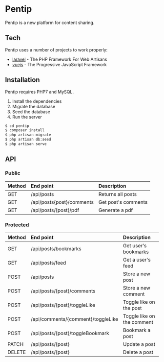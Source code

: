 # Pentip

Pentip is a new platform for content sharing.

## Tech

Pentip uses a number of projects to work properly:

* [laravel] - The PHP Framework For Web Artisans  
* [vuejs] - The Progressive JavaScript Framework

## Installation

Pentip requires PHP7 and MySQL.

1) Install the dependencies
2) Migrate the database
3) Seed the database
4) Run the server

```sh
$ cd pentip
$ composer install
$ php artisan migrate
$ php artisan db:seed
$ php artisan serve
```

## API

### Public
| Method | End point    | Description
|--------|:-------------|:------------
| GET    | /api/posts    | Returns all posts
| GET    | /api/posts{post}/comments | Get post's comments
| GET    | /api/posts/{post}/pdf | Generate a pdf

### Protected
| Method | End point    | Description
|--------|:-------------|:------------
| GET    | /api/posts/bookmarks | Get user's bookmarks
| GET    | /api/posts/feed | Get a user's feed
| POST   | /api/posts | Store a new post
| POST   | /api/posts/{post}/comments | Store a new comment
| POST   | /api/posts/{post}/toggleLike | Toggle like on the post
| POST   | /api/comments/{comment}/toggleLike | Toggle like on the comment
| POST   | /api/posts/{post}/toggleBookmark | Bookmark a post
| PATCH  | /api/posts/{post} | Update a post
| DELETE | /api/posts/{post} | Delete a post

   [laravel]: <https://laravel.com>
   [vuejs]: <https://vuejs.org/>

